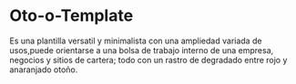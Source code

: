 # Oto-o-Template
Es una plantilla versatil y minimalista con una ampliedad variada de usos,puede orientarse  a una bolsa de trabajo interno de una empresa, negocios y sitios de cartera; todo con un rastro de degradado entre rojo y anaranjado otoño.
